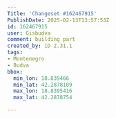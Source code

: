 ```yaml
---
Title: 'Changeset #162467915'
PublishDate: 2025-02-13T13:57:53Z
id: 162467915
user: Gisbudva
comment: building part
created_by: iD 2.31.1
tags:
- Montenegro
- Budva
bbox:
  min_lon: 18.839466
  min_lat: 42.2878109
  max_lon: 18.8395416
  max_lat: 42.2878754

---
```

